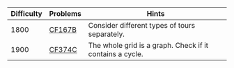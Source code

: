 | Difficulty | Problems | Hints |
| -------- | -------- | -------- |
| 1800 | [CF167B](https://codeforces.com/problemset/problem/167/B) | Consider different types of tours separately. |
| 1900 | [CF374C](https://codeforces.com/problemset/problem/374/C) | The whole grid is a graph. Check if it contains a cycle. |